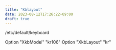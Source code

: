 ```yaml
---
title: "Kblayout"
date: 2023-08-12T17:26:22+09:00
draft: true
---
```


/etc/default/keyboard

Option		"XkbModel"	"kr106"
Option		"XkbLayout"	"kr"
